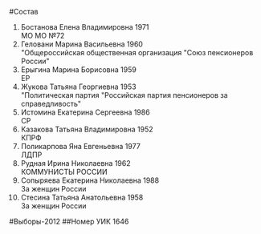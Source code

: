 #Состав
1. Бостанова Елена Владимировна 1971   
    МО МО №72
2. Геловани Марина Васильевна 1960   
    "Общероссийская общественная организация "Союз пенсионеров России"
3. Ерыгина Марина Борисовна 1959   
    ЕР
4. Жукова Татьяна Георгиевна 1953   
    "Политическая партия "Российская партия пенсионеров за справедливость"
5. Истомина Екатерина Сергеевна 1986   
    СР
6. Казакова Татьяна Владимировна 1952   
    КПРФ
7. Поликарпова Яна Евгеньевна 1977   
    ЛДПР
8. Рудная Ирина Николаевна 1962   
    КОММУНИСТЫ РОССИИ
9. Сопыряева Екатерина Николаевна 1988   
    За женщин России
10. Стесина Татьяна Анатольевна 1958   
    За женщин России

#Выборы-2012
##Номер УИК
1646